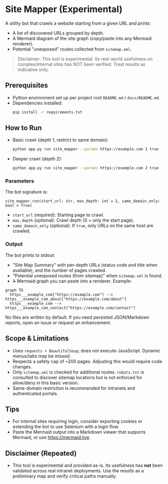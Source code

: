 # Site Mapper (Experimental)

A utility bot that crawls a website starting from a given URL and prints:
- A list of discovered URLs grouped by depth.
- A Mermaid diagram of the site graph (copy/paste into any Mermaid renderer).
- Potential "unexposed" routes collected from `sitemap.xml`.

> Disclaimer: This tool is experimental. Its real-world usefulness on complex/internal sites has NOT been verified. Treat results as indicative only.

## Prerequisites
- Python environment set up per project root `README.md` / `docs/README.md`.
- Dependencies installed:
  ```bash
  pip install -r requirements.txt
  ```

## How to Run
- Basic crawl (depth 1, restrict to same domain):
  ```bash
  python app.py run site_mapper --params https://example.com 1 true
  ```
- Deeper crawl (depth 2):
  ```bash
  python app.py run site_mapper --params https://example.com 2 true
  ```

### Parameters
The bot signature is:
```
site_mapper.run(start_url: str, max_depth: int = 2, same_domain_only: bool = True)
```
- `start_url` (required): Starting page to crawl.
- `max_depth` (optional): Crawl depth (0 = only the start page).
- `same_domain_only` (optional): If `true`, only URLs on the same host are crawled.

### Output
The bot prints to stdout:
- "Site Map Summary" with per-depth URLs (status code and title when available), and the number of pages crawled.
- "Potential unexposed routes (from sitemap)" when `sitemap.xml` is found.
- A Mermaid graph you can paste into a renderer. Example:

```mermaid
graph TD
  https___example_com["https://example.com"] --> https___example_com_about["https://example.com/about"]
  https___example_com --> https___example_com_contact["https://example.com/contact"]
```

No files are written by default. If you need persisted JSON/Markdown reports, open an issue or request an enhancement.

## Scope & Limitations
- Uses `requests + BeautifulSoup`; does not execute JavaScript. Dynamic menus/tabs may be missed.
- Respects a safety cap of ~200 pages. Adjusting this would require code changes.
- Only `sitemap.xml` is checked for additional routes. `robots.txt` is consulted to discover sitemap locations but is not enforced for allow/deny in this basic version.
- Same-domain restriction is recommended for intranets and authenticated portals.

## Tips
- For internal sites requiring login, consider exporting cookies or extending the bot to use Selenium with a login flow.
- Paste the Mermaid output into a Markdown viewer that supports Mermaid, or use https://mermaid.live.

## Disclaimer (Repeated)
- This tool is experimental and provided as-is. Its usefulness has **not** been validated across real intranet deployments. Use the results as a preliminary map and verify critical paths manually.

